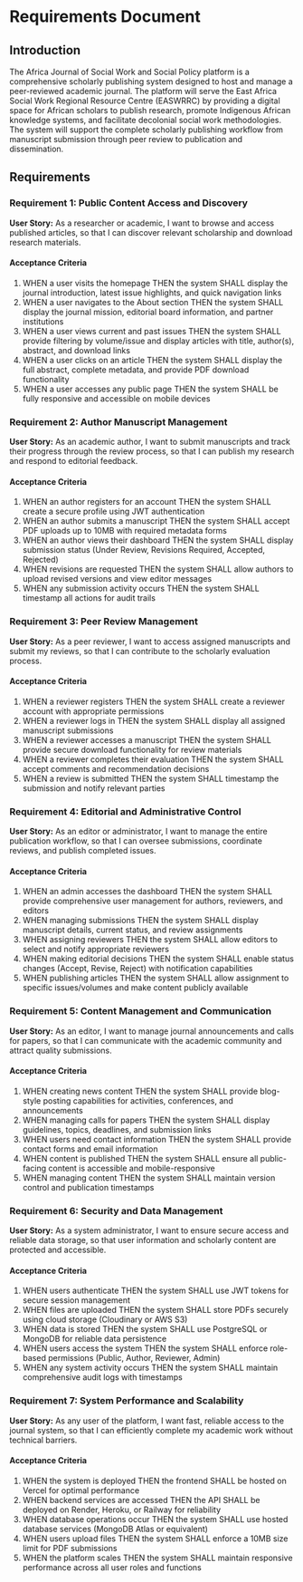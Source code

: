 # Requirements Document

## Introduction

The Africa Journal of Social Work and Social Policy platform is a comprehensive scholarly publishing system designed to host and manage a peer-reviewed academic journal. The platform will serve the East Africa Social Work Regional Resource Centre (EASWRRC) by providing a digital space for African scholars to publish research, promote Indigenous African knowledge systems, and facilitate decolonial social work methodologies. The system will support the complete scholarly publishing workflow from manuscript submission through peer review to publication and dissemination.

## Requirements

### Requirement 1: Public Content Access and Discovery

**User Story:** As a researcher or academic, I want to browse and access published articles, so that I can discover relevant scholarship and download research materials.

#### Acceptance Criteria

1. WHEN a user visits the homepage THEN the system SHALL display the journal introduction, latest issue highlights, and quick navigation links
2. WHEN a user navigates to the About section THEN the system SHALL display the journal mission, editorial board information, and partner institutions
3. WHEN a user views current and past issues THEN the system SHALL provide filtering by volume/issue and display articles with title, author(s), abstract, and download links
4. WHEN a user clicks on an article THEN the system SHALL display the full abstract, complete metadata, and provide PDF download functionality
5. WHEN a user accesses any public page THEN the system SHALL be fully responsive and accessible on mobile devices

### Requirement 2: Author Manuscript Management

**User Story:** As an academic author, I want to submit manuscripts and track their progress through the review process, so that I can publish my research and respond to editorial feedback.

#### Acceptance Criteria

1. WHEN an author registers for an account THEN the system SHALL create a secure profile using JWT authentication
2. WHEN an author submits a manuscript THEN the system SHALL accept PDF uploads up to 10MB with required metadata forms
3. WHEN an author views their dashboard THEN the system SHALL display submission status (Under Review, Revisions Required, Accepted, Rejected)
4. WHEN revisions are requested THEN the system SHALL allow authors to upload revised versions and view editor messages
5. WHEN any submission activity occurs THEN the system SHALL timestamp all actions for audit trails

### Requirement 3: Peer Review Management

**User Story:** As a peer reviewer, I want to access assigned manuscripts and submit my reviews, so that I can contribute to the scholarly evaluation process.

#### Acceptance Criteria

1. WHEN a reviewer registers THEN the system SHALL create a reviewer account with appropriate permissions
2. WHEN a reviewer logs in THEN the system SHALL display all assigned manuscript submissions
3. WHEN a reviewer accesses a manuscript THEN the system SHALL provide secure download functionality for review materials
4. WHEN a reviewer completes their evaluation THEN the system SHALL accept comments and recommendation decisions
5. WHEN a review is submitted THEN the system SHALL timestamp the submission and notify relevant parties

### Requirement 4: Editorial and Administrative Control

**User Story:** As an editor or administrator, I want to manage the entire publication workflow, so that I can oversee submissions, coordinate reviews, and publish completed issues.

#### Acceptance Criteria

1. WHEN an admin accesses the dashboard THEN the system SHALL provide comprehensive user management for authors, reviewers, and editors
2. WHEN managing submissions THEN the system SHALL display manuscript details, current status, and review assignments
3. WHEN assigning reviewers THEN the system SHALL allow editors to select and notify appropriate reviewers
4. WHEN making editorial decisions THEN the system SHALL enable status changes (Accept, Revise, Reject) with notification capabilities
5. WHEN publishing articles THEN the system SHALL allow assignment to specific issues/volumes and make content publicly available

### Requirement 5: Content Management and Communication

**User Story:** As an editor, I want to manage journal announcements and calls for papers, so that I can communicate with the academic community and attract quality submissions.

#### Acceptance Criteria

1. WHEN creating news content THEN the system SHALL provide blog-style posting capabilities for activities, conferences, and announcements
2. WHEN managing calls for papers THEN the system SHALL display guidelines, topics, deadlines, and submission links
3. WHEN users need contact information THEN the system SHALL provide contact forms and email information
4. WHEN content is published THEN the system SHALL ensure all public-facing content is accessible and mobile-responsive
5. WHEN managing content THEN the system SHALL maintain version control and publication timestamps

### Requirement 6: Security and Data Management

**User Story:** As a system administrator, I want to ensure secure access and reliable data storage, so that user information and scholarly content are protected and accessible.

#### Acceptance Criteria

1. WHEN users authenticate THEN the system SHALL use JWT tokens for secure session management
2. WHEN files are uploaded THEN the system SHALL store PDFs securely using cloud storage (Cloudinary or AWS S3)
3. WHEN data is stored THEN the system SHALL use PostgreSQL or MongoDB for reliable data persistence
4. WHEN users access the system THEN the system SHALL enforce role-based permissions (Public, Author, Reviewer, Admin)
5. WHEN any system activity occurs THEN the system SHALL maintain comprehensive audit logs with timestamps

### Requirement 7: System Performance and Scalability

**User Story:** As any user of the platform, I want fast, reliable access to the journal system, so that I can efficiently complete my academic work without technical barriers.

#### Acceptance Criteria

1. WHEN the system is deployed THEN the frontend SHALL be hosted on Vercel for optimal performance
2. WHEN backend services are accessed THEN the API SHALL be deployed on Render, Heroku, or Railway for reliability
3. WHEN database operations occur THEN the system SHALL use hosted database services (MongoDB Atlas or equivalent)
4. WHEN users upload files THEN the system SHALL enforce a 10MB size limit for PDF submissions
5. WHEN the platform scales THEN the system SHALL maintain responsive performance across all user roles and functions